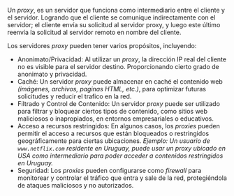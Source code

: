 Un *proxy*, es un servidor que funciona como intermediario entre el cliente y el servidor. Logrando que el cliente se comunique indirectamente con el servidor; el cliente envía su solicitud al servidor proxy, y luego este último reenvía la solicitud al servidor remoto en nombre del cliente.

Los servidores *proxy* pueden tener varios propósitos, incluyendo:
- Anonimato/Privacidad: Al utilizar un *proxy*, la dirección IP real del cliente no es visible para el servidor destino. Proporcionando cierto grado de anonimato y privacidad.
- Caché: Un servidor *proxy* puede almacenar en caché el contenido web *(imágenes, archivos, paginas HTML, etc.)*, para optimizar futuras solicitudes y reducir el trafico en la red.
- Filtrado y Control de Contenido: Un servidor *proxy* puede ser utilizado para filtrar y bloquear ciertos tipos de contenido, como sitios web maliciosos o inapropiados, en entornos empresariales o educativos.
- Acceso a recursos restringidos: En algunos casos, los *proxies* pueden permitir el acceso a recursos que están bloqueados o restringidos geográficamente para ciertas ubicaciones. *Ejemplo: Un usuario de `www.netflix.com` residente en Uruguay, puede usar un proxy ubicado en USA como intermediario para poder acceder a contenidos restringidos en Uruguay.*
- Seguridad: Los *proxies* pueden configurarse como *firewall* para monitorear y controlar el tráfico que entra y sale de la red, protegiéndola de ataques maliciosos y no autorizados.